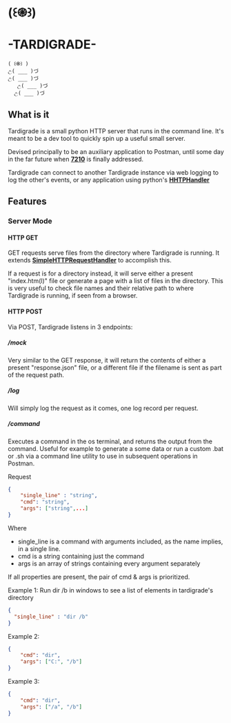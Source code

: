 # (꒰֎꒱)
# -TARDIGRADE-

    ( ꒰֎꒱ )   
    උ( ___ )づ 
    උ( ___ )づ       
       උ( ___ )づ               
      උ( ___ )づ

## What is it
Tardigrade is a small python HTTP server that runs in the command line. It's meant to be a dev tool to quickly spin up a useful small server.

Devised principally to be an auxiliary application to Postman, until some day in the far future when **[7210](https://github.com/postmanlabs/postman-app-support/issues/7210)** is finally addressed. 

Tardigrade can connect to another Tardigrade instance via web logging to log the other's events, or any application 
using python's **[HHTPHandler](https://docs.python.org/3/library/logging.handlers.html#logging.handlers.HTTPHandler)**

## Features

### Server Mode


#### HTTP GET

GET requests serve files from the directory where Tardigrade is running. It extends **[SimpleHTTPRequestHandler](https://docs.python.org/3/library/http.server.html)** to accomplish this.

If a request is for a directory instead, it will serve either a present "index.htm(l)" file or generate a page with a list of files in the directory. This is very useful to check file names and their relative path to where Tardigrade is running, if seen from a browser.

#### HTTP POST

Via POST, Tardigrade listens in 3 endpoints:

##### /mock

Very similar to the GET response, it will return the contents of either a present "response.json" file, or a different file if the filename is sent as part of the request path.

##### /log

Will simply log the request as it comes, one log record per request.

##### /command

Executes a command in the os terminal, and returns the output from the command. Useful for example to generate a some data or run a custom .bat or .sh via a command line utility to use in subsequent operations in Postman.

Request
```json lines
{
    "single_line" : "string", 
    "cmd": "string",
    "args": ["string",...]
}
```
Where 
 - single_line is a command with arguments included, as the name implies, in a single line.
 - cmd is a string containing just the command
 - args is an array of strings containing every argument separately

If all properties are present, the pair of cmd & args is prioritized.

Example 1: Run dir /b in windows to see a list of elements in tardigrade's directory
```json lines
{
  "single_line" : "dir /b"
}

```

Example 2:
```json lines
{
    "cmd": "dir",
    "args": ["C:", "/b"]
}
```

Example 3:
```json lines
{
    "cmd": "dir",
    "args": ["/a", "/b"]
}
```
